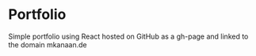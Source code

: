 # Portfolio

Simple portfolio using React hosted on GitHub as a gh-page and linked to the domain mkanaan.de